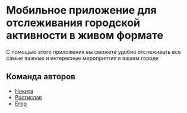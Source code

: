 # Мобильное приложение для отслеживания городской активности в живом формате

С помощью этого приложения вы сможете удобно отслеживать все самые важные и интересные мероприятия в вашем городе

## Команда авторов

- [Никита](https://github.com/NaTukaa)
- [Ростислав](https://github.com/sunzedd)
- [Егор](https://github.com/BurtsE)
